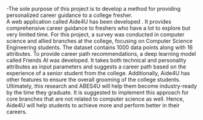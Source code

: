 -The sole purpose of this project is to develop a method for providing personalized career guidance to a college fresher.<br />
A web application called Aide4U has been developed . 
It provides comprehensive career guidance to freshers who have a lot to explore but very limited time.
For this project, a survey was conducted in computer science and allied branches at the college, focusing on Computer Science Engineering students. 
The dataset contains 1000 data points along with 16 attributes.
To provide career path recommendations, a deep learning model called Friends AI was developed. 
It takes both technical and personality attributes as input parameters and suggests a career path based on the experience of a senior student from the college. 
Additionally, Aide4U has other features to ensure the overall grooming of the college students. 
Ultimately, this research and ABES4U will help them become industry-ready by the time they graduate. 
It is suggested to implement this approach for core branches that are not related to computer science as well. 
Hence, Aide4U will help students to achieve more and perform better in their careers.
